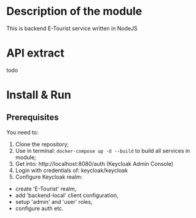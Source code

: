 # Description of the module
This is backend E-Tourist service written in NodeJS

# API extract

todo

# Install & Run
## Prerequisites
You need to:
1. Clone the repository;
2. Use in terminal: `docker-compose up -d --build` to build all services in module;
3. Get into: http://localhost:8080/auth (Keycloak Admin Console)
4. Login with credentials of: keycloak/keycloak
5. Configure Keycloak realm:
- create 'E-Tourist' realm,
- add 'backend-local' client configuration,
- setup 'admin' and 'user' roles,
- configure auth etc.
